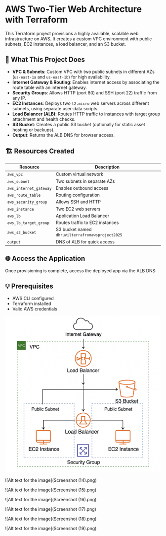 # AWS Two-Tier Web Architecture with Terraform

This Terraform project provisions a highly available, scalable web infrastructure on AWS. It creates a custom VPC environment with public subnets, EC2 instances, a load balancer, and an S3 bucket.


## 🚀 What This Project Does

- **VPC & Subnets**: Custom VPC with two public subnets in different AZs (`us-east-1a` and `us-east-1b`) for high availability.
- **Internet Gateway & Routing**: Enables internet access by associating the route table with an internet gateway.
- **Security Groups**: Allows HTTP (port 80) and SSH (port 22) traffic from any IP.
- **EC2 Instances**: Deploys two `t2.micro` web servers across different subnets, using separate user-data scripts.
- **Load Balancer (ALB)**: Routes HTTP traffic to instances with target group attachment and health checks.
- **S3 Bucket**: Creates a public S3 bucket (optionally for static asset hosting or backups).
- **Output**: Returns the ALB DNS for browser access.

## 🏗️ Resources Created

| Resource                  | Description                             |
|---------------------------|-----------------------------------------|
| `aws_vpc`                | Custom virtual network                   |
| `aws_subnet`             | Two subnets in separate AZs             |
| `aws_internet_gateway`   | Enables outbound access                  |
| `aws_route_table`        | Routing configuration                    |
| `aws_security_group`     | Allows SSH and HTTP                      |
| `aws_instance`           | Two EC2 web servers                      |
| `aws_lb`                 | Application Load Balancer                |
| `aws_lb_target_group`    | Routes traffic to EC2 instances          |
| `aws_s3_bucket`          | S3 bucket named `dhruvilterrafromawsproject2025` |
| `output`                 | DNS of ALB for quick access              |

## 🌐 Access the Application

Once provisioning is complete, access the deployed app via the ALB DNS:

## 💡 Prerequisites

- AWS CLI configured
- Terraform installed
- Valid AWS credentials

![Architecture Diagram](Architecture.png)

![Alt text for the image](Screenshot (14).png)

![Alt text for the image](Screenshot (15).png)

![Alt text for the image](Screenshot (16).png)

![Alt text for the image](Screenshot (17).png)

![Alt text for the image](Screenshot (18).png)

![Alt text for the image](Screenshot (19).png)
